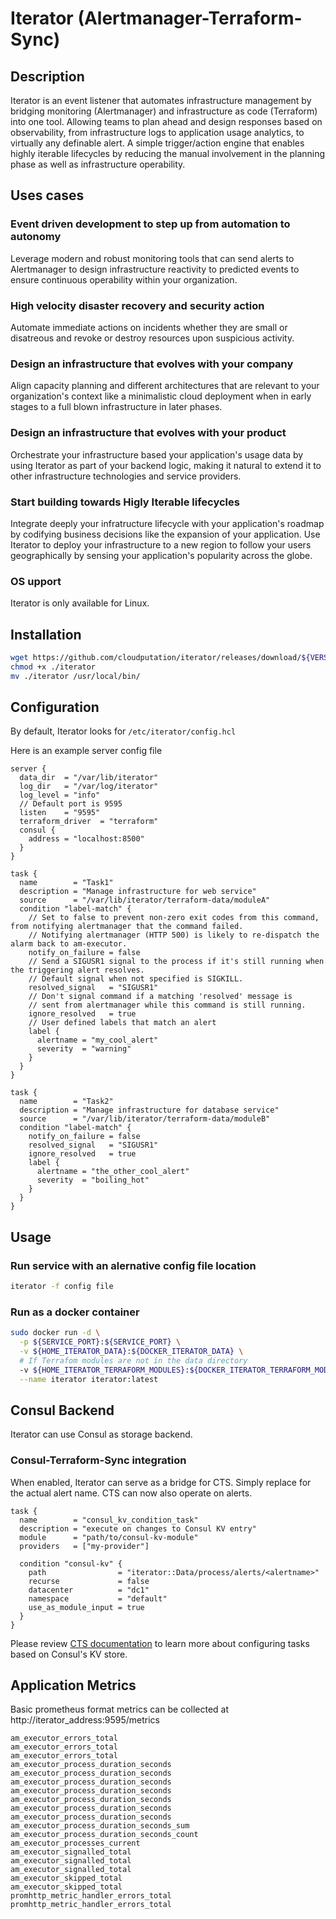# Iterator (Alertmanager-Terraform-Sync)

## Description
Iterator is an event listener that automates infrastructure management by bridging monitoring (Alertmanager) and infrastructure as code (Terraform) into one tool. Allowing teams to plan ahead and design responses based on observability, from infrastructure logs to application usage analytics, to virtually any definable alert. A simple trigger/action engine that enables highly iterable lifecycles by reducing the manual involvement in the planning phase as well as infrastructure operability.


## Uses cases
### Event driven development to step up from automation to autonomy
Leverage modern and robust monitoring tools that can send alerts to Alertmanager to design infrastructure reactivity to predicted events to ensure continuous operability within your organization.
### High velocity disaster recovery and security action
Automate immediate actions on incidents whether they are small or disatreous and revoke or destroy resources upon suspicious activity.
### Design an infrastructure that evolves with your company
Align capacity planning and different architectures that are relevant to your organization's context like a minimalistic cloud deployment when in early stages to a full blown infrastructure in later phases.
### Design an infrastructure that evolves with your product
Orchestrate your infrastructure based your application's usage data by using Iterator as part of your backend logic, making it natural to extend it to other infrastructure technologies and service providers.
### Start building towards Higly Iterable lifecycles
Integrate deeply your infratructure lifecycle with your application's roadmap by codifying business decisions like the expansion of your application. Use Iterator to deploy your infrastructure to a new region to follow your users geographically by sensing your application's popularity across the globe.

### OS upport
Iterator is only available for Linux.

## Installation
```bash
wget https://github.com/cloudputation/iterator/releases/download/${VERSION}/iterator -O ./iterator
chmod +x ./iterator
mv ./iterator /usr/local/bin/
```

## Configuration
By default, Iterator looks for `/etc/iterator/config.hcl`

Here is an example server config file
```hcl
server {
  data_dir  = "/var/lib/iterator"
  log_dir   = "/var/log/iterator"
  log_level = "info"
  // Default port is 9595
  listen    = "9595"
  terraform_driver  = "terraform"
  consul {
    address = "localhost:8500"
  }
}

task {
  name        = "Task1"
  description = "Manage infrastructure for web service"
  source      = "/var/lib/iterator/terraform-data/moduleA"
  condition "label-match" {
    // Set to false to prevent non-zero exit codes from this command, from notifying alertmanager that the command failed.
    // Notifying alertmanager (HTTP 500) is likely to re-dispatch the alarm back to am-executor.
    notify_on_failure = false
    // Send a SIGUSR1 signal to the process if it's still running when the triggering alert resolves.
    // Default signal when not specified is SIGKILL.
    resolved_signal   = "SIGUSR1"
    // Don't signal command if a matching 'resolved' message is
    // sent from alertmanager while this command is still running.
    ignore_resolved   = true
    // User defined labels that match an alert
    label {
      alertname = "my_cool_alert"
      severity  = "warning"
    }
  }
}

task {
  name        = "Task2"
  description = "Manage infrastructure for database service"
  source      = "/var/lib/iterator/terraform-data/moduleB"
  condition "label-match" {
    notify_on_failure = false
    resolved_signal   = "SIGUSR1"
    ignore_resolved   = true
    label {
      alertname = "the_other_cool_alert"
      severity  = "boiling_hot"
    }
  }
}
```

## Usage
### Run service with an alernative config file location
```bash
iterator -f config file
```
### Run as a docker container
```bash
sudo docker run -d \
  -p ${SERVICE_PORT}:${SERVICE_PORT} \
  -v ${HOME_ITERATOR_DATA}:${DOCKER_ITERATOR_DATA} \
  # If Terrafom modules are not in the data directory
  -v ${HOME_ITERATOR_TERRAFORM_MODULES}:${DOCKER_ITERATOR_TERRAFORM_MODULES} \
  --name iterator iterator:latest
```

## Consul Backend
Iterator can use Consul as storage backend.
### Consul-Terraform-Sync integration
When enabled, Iterator can serve as a bridge for CTS. Simply replace <alertname> for the actual alert name. CTS can now also operate on alerts.
```hcl
task {
  name        = "consul_kv_condition_task"
  description = "execute on changes to Consul KV entry"
  module      = "path/to/consul-kv-module"
  providers   = ["my-provider"]

  condition "consul-kv" {
    path                = "iterator::Data/process/alerts/<alertname>"
    recurse             = false
    datacenter          = "dc1"
    namespace           = "default"
    use_as_module_input = true
  }
}
```
Please review [CTS documentation](https://developer.hashicorp.com/consul/docs/nia/tasks#consul-kv-condition) to learn more about configuring tasks based on Consul's KV store.

## Application Metrics
Basic prometheus format metrics can be collected at http://iterator_address:9595/metrics

`am_executor_errors_total`<br>
`am_executor_errors_total`<br>
`am_executor_errors_total`<br>
`am_executor_process_duration_seconds`<br>
`am_executor_process_duration_seconds`<br>
`am_executor_process_duration_seconds`<br>
`am_executor_process_duration_seconds`<br>
`am_executor_process_duration_seconds`<br>
`am_executor_process_duration_seconds`<br>
`am_executor_process_duration_seconds`<br>
`am_executor_process_duration_seconds_sum`<br>
`am_executor_process_duration_seconds_count`<br>
`am_executor_processes_current`<br>
`am_executor_signalled_total`<br>
`am_executor_signalled_total`<br>
`am_executor_signalled_total`<br>
`am_executor_skipped_total`<br>
`am_executor_skipped_total`<br>
`promhttp_metric_handler_errors_total`<br>
`promhttp_metric_handler_errors_total`<br>
